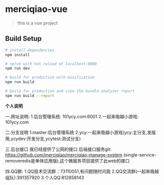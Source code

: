# merciqiao-vue

> this is a vue project

## Build Setup

``` bash
# install dependencies
npm install

# serve with hot reload at localhost:8080
npm run dev

# build for production with minification
npm run build

# build for production and view the bundle analyzer report
npm run build --report
```

****个人说明****

一.网址说明:
1.后台管理系统:
101ycy.com:6001
2.一起来吸越小游戏:
101ycy.com

二.分支说明
1.master:后台管理系统
2.ycy:一起来吸越小游戏(ycy:主分支,发版用,ycydev:开发分支,ycytest:测试分支)

三.后台接口
我已经提供了公网的接口
后端接口服务git: https://github.com/merciqiao/merciqiao-manage-system 
(single-service-removeredis是单体应用版),这个微服务项目提供了此web的接口

四.QQ群:
1.QQ技术交流群：73110051,有问题随时问我
2.QQ交流群(一起来吸越组队):391357920
3.个人QQ:812858143
